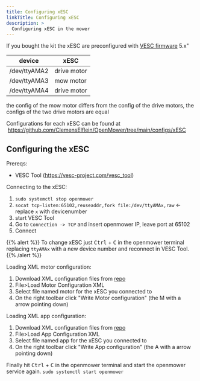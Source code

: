 ```yaml
---
title: Configuring xESC
linkTitle: Configuring xESC
description: >
  Configuring xESC in the mower 
---
```


If you bought the kit the xESC are preconfigured with [VESC firmware](https://github.com/vedderb/bldc) 5.x"

| device  	    | xESC        	|
|---------	    |-------------	|
| /dev/ttyAMA2 	| drive motor 	|
| /dev/ttyAMA3 	| mow motor   	|
| /dev/ttyAMA4 	| drive motor 	|

the config of the mow motor differs from the config of the drive motors, the configs of the two drive motors are equal

Configurations for each xESC can be found at &nbsp;https://github.com/ClemensElflein/OpenMower/tree/main/configs/xESC


## Configuring the xESC

Prereqs:
* VESC Tool (https://vesc-project.com/vesc_tool)

Connecting to the xESC:
1. `sudo systemctl stop openmower`
1. `socat tcp-listen:65102,reuseaddr,fork file:/dev/ttyAMAx,raw` <- replace `x` with devicenumber
1. start VESC Tool
1. Go to `Connection -> TCP` and insert openmower IP, leave port at 65102
1. Connect

{{% alert %}}
To change xESC just <kbd>Ctrl</kbd> + <kbd>C</kbd> in the openmower terminal replacing `ttyAMAx` with a new device number and reconnect in VESC Tool.
{{% /alert %}}

Loading XML motor configuration:
1. Download XML configuration files from [repo](https://github.com/ClemensElflein/OpenMower/tree/main/configs/xESC)
1. File>Load Motor Configuration XML
1. Select file named motor for the xESC you connected to
1. On the right toolbar click "Write Motor configuration" (the M with a arrow pointing down)

Loading XML app configuration:
1. Download XML configuration files from [repo](https://github.com/ClemensElflein/OpenMower/tree/main/configs/xESC)
1. File>Load App Configuration XML
1. Select file named app for the xESC you connected to
1. On the right toolbar click "Write App configuration" (the A with a arrow pointing down)


Finally hit <kbd>Ctrl</kbd> + <kbd>C</kbd> in the openmower terminal and start the openmower service again. `sudo systemctl start openmower`
